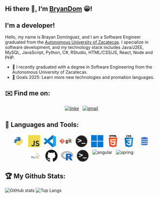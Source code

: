 ## Hi there 👋, I’m [BryanDom](https://github.com/BryanDom) 😀!

## I'm a developer!
Hello, my name is Brayan Domínguez, and I am a Software Engineer graduated from the [Autonomous University of Zacatecas](https://www.uaz.edu.mx/). I specialize in software development, and my technology stack includes Java/J2EE, MySQL, JavaScript, Python, C#, RStudio, HTML/CSS/JS, React, Node and PHP.

- 🔭 I recently graduated with a degree in Software Engineering from the Autonomous University of Zacatecas.
- 🥅 Goals 2025: Learn more new technologies and promation languages.

## ✉️ Find me on:
<p align="center">
 <a href="https://www.linkedin.com/in/brayan-dom%C3%ADnguez-saucedo-69008a250/" target="_blank" rel="noopener noreferrer"> <img src="https://github.com/melanieshi0120/melanieshi0120/blob/master/linkedin.ico" alt="linke" height="40" style="vertical-align:top; margin:4px"></a>
 <a href="mailto:brayandom1604@gmail.com"> <img src="https://i.imgur.com/E111DD3.jpeg" alt="gmail" height="40" style="vertical-align:top; margin:4px"></a>
</p>

## 🧰 Languages and Tools:
<p align="center">
<img src="https://raw.githubusercontent.com/github/explore/80688e429a7d4ef2fca1e82350fe8e3517d3494d/topics/python/python.png" alt="Python" height="40" style="vertical-align:top; margin:4px">
<img src="https://raw.githubusercontent.com/github/explore/80688e429a7d4ef2fca1e82350fe8e3517d3494d/topics/javascript/javascript.png" alt="Javascript" height="40" style="vertical-align:top; margin:4px">
<img src="https://raw.githubusercontent.com/github/explore/80688e429a7d4ef2fca1e82350fe8e3517d3494d/topics/visual-studio-code/visual-studio-code.png" alt="VS Code" height="40" style="vertical-align:top; margin:4px">
<img src="https://raw.githubusercontent.com/github/explore/80688e429a7d4ef2fca1e82350fe8e3517d3494d/topics/git/git.png" alt="git" height="40" style="vertical-align:top; margin:4px">
<img src="https://raw.githubusercontent.com/github/explore/80688e429a7d4ef2fca1e82350fe8e3517d3494d/topics/terminal/terminal.png" alt="terminal" height="40" style="vertical-align:top; margin:4px">
<img src="https://raw.githubusercontent.com/github/explore/80688e429a7d4ef2fca1e82350fe8e3517d3494d/topics/windows/windows.png" alt="windows" height="40" style="vertical-align:top; margin:4px">
<img src="https://raw.githubusercontent.com/github/explore/80688e429a7d4ef2fca1e82350fe8e3517d3494d/topics/html/html.png" alt="html" height="40" style="vertical-align:top; margin:4px">
<img src="https://raw.githubusercontent.com/github/explore/80688e429a7d4ef2fca1e82350fe8e3517d3494d/topics/css/css.png" alt="css" height="40" style="vertical-align:top; margin:4px">
<img src="https://raw.githubusercontent.com/github/explore/80688e429a7d4ef2fca1e82350fe8e3517d3494d/topics/sql/sql.png" alt="sql" height="40" style="vertical-align:top; margin:4px">
<img src="https://raw.githubusercontent.com/github/explore/80688e429a7d4ef2fca1e82350fe8e3517d3494d/topics/mysql/mysql.png" alt="Mysql" height="40" style="vertical-align:top; margin:4px">
<img src="https://raw.githubusercontent.com/github/explore/78df643247d429f6cc873026c0622819ad797942/topics/github/github.png" alt="github" height="40" style="vertical-align:top; margin:4px">
<img src="https://raw.githubusercontent.com/github/explore/80688e429a7d4ef2fca1e82350fe8e3517d3494d/topics/r/r.png" alt="r" height="40" style="vertical-align:top; margin:4px">
<img src="https://raw.githubusercontent.com/github/explore/80688e429a7d4ef2fca1e82350fe8e3517d3494d/topics/terminal/terminal.png" alt="terminal" height="40" style="vertical-align:top; margin:4px">
<img src="https://i.imgur.com/BO4UJwY.png" alt="angular" height="40" style="vertical-align:top; margin:4px">
<img src="https://i.imgur.com/4Jv6lrf.png" alt="spring" height="40" style="vertical-align:top; margin:4px">
</p>

## 🏆 My Github Stats:
![GitHub stats](https://github-readme-stats.vercel.app/api?username=BryanDom&show_icons=true&theme=tokyonight)
![Top Langs](https://github-readme-stats.vercel.app/api/top-langs/?username=BryanDom&theme=tokyonight)
